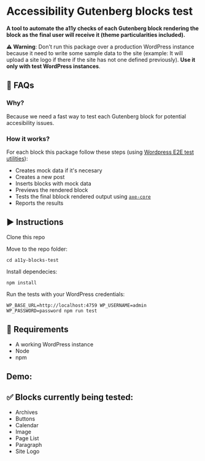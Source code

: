 # Accessibility Gutenberg blocks test
**A tool to automate the a11y checks of each Gutenberg block rendering the block as the final user will receive it (theme particularities included).**

**⚠️ Warning**: Don't run this package over a production WordPress instance because it need to write some sample data to the site (example: It will upload a site logo if there if the site has not one defined previously). **Use it only with test WordPress instances**.

## 🙋 FAQs
### Why?
Because we need a fast way to test each Gutenberg block for potential accesibility issues.

### How it works?
For each block this package follow these steps (using [Wordpress E2E test utilities](https://developer.wordpress.org/block-editor/reference-guides/packages/packages-e2e-test-utils/)):
- Creates mock data if it's necesary
- Creates a new post
- Inserts blocks with mock data
- Previews the rendered block
- Tests the final bblock rendered output using [`axe-core`](https://developer.wordpress.org/block-editor/reference-guides/packages/packages-jest-puppeteer-axe/)
- Reports the results

## ▶️ Instructions
Clone this repo


Move to the repo folder:

`cd a11y-blocks-test`


Install dependecies:

`npm install`


Run the tests with your WordPress credentials:

`WP_BASE_URL=http://localhost:4759 WP_USERNAME=admin WP_PASSWORD=password npm run test`

## 🧰 Requirements
- A working WordPress instance
- Node
- npm

## Demo:


## ✅ Blocks currently being tested:
- Archives
- Buttons
- Calendar
- Image
- Page List
- Paragraph
- Site Logo



